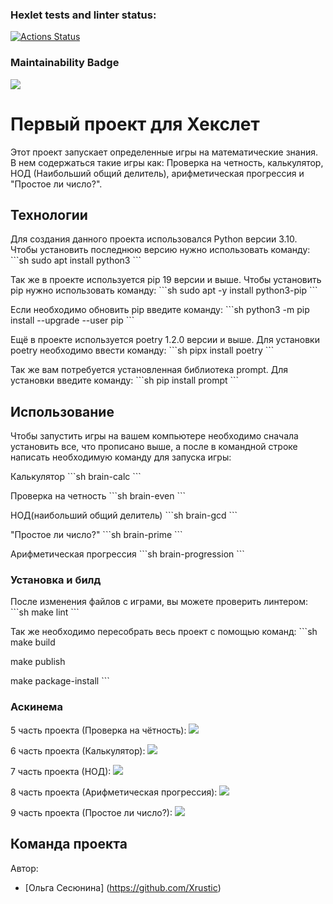 ### Hexlet tests and linter status:
[![Actions Status](https://github.com/Xrustic/python-project-49/actions/workflows/hexlet-check.yml/badge.svg)](https://github.com/Xrustic/python-project-49/actions)

### Maintainability Badge
<a href="https://codeclimate.com/github/Xrustic/python-project-49/maintainability"><img src="https://api.codeclimate.com/v1/badges/368258a69f6567c3d242/maintainability" /></a>

# Первый проект для Хекслет
Этот проект запускает определенные игры на математические знания. В нем содержаться такие игры как: Проверка на четность, калькулятор, НОД (Наибольший общий делитель), арифметическая прогрессия и "Простое ли число?".

## Технологии
Для создания данного проекта использовался Python версии 3.10. Чтобы установить последнюю версию нужно использовать команду:
\```sh
sudo apt install python3
\```

Так же в проекте используется pip 19 версии и выше. Чтобы установить pip нужно использовать команду:
\```sh
sudo apt -y install python3-pip
\```

Если необходимо обновить pip введите команду:
\```sh
python3 -m pip install --upgrade --user pip
\```

Ещё в проекте используется poetry 1.2.0 версии и выше. Для установки poetry необходимо ввести команду:
\```sh
pipx install poetry
\```

Так же вам потребуется установленная библиотека prompt. Для установки введите команду:
\```sh
pip install prompt
\```

## Использование
Чтобы запустить игры на вашем компьютере необходимо сначала установить все, что прописано выше, а после в командной строке написать необходимую команду для запуска игры:

Калькулятор
\```sh
brain-calc
\```

Проверка на четность
\```sh
brain-even
\```

НОД(наибольший общий делитель)
\```sh
brain-gcd
\```

"Простое ли число?"
\```sh
brain-prime
\```

Арифметическая прогрессия
\```sh
brain-progression
\```

### Установка и билд
После изменения файлов с играми, вы можете проверить линтером:
\```sh
make lint
\```

Так же необходимо пересобрать весь проект с помощью команд: 
\```sh
make build

make publish

make package-install
\```

### Аскинема
5 часть проекта (Проверка на чётность): <a href="https://asciinema.org/a/obHxxrgc3T9z7GS8cpLtmQBDN" target="_blank"><img src="https://asciinema.org/a/obHxxrgc3T9z7GS8cpLtmQBDN.svg" /></a>

6 часть проекта (Калькулятор): <a href="https://asciinema.org/a/xBSGXxrO6VyVGaPGLJAY7rjGg" target="_blank"><img src="https://asciinema.org/a/xBSGXxrO6VyVGaPGLJAY7rjGg.svg" /></a>

7 часть проекта (НОД): <a href="https://asciinema.org/a/J73DtlQpf76fRiEUIByLmRE6q" target="_blank"><img src="https://asciinema.org/a/J73DtlQpf76fRiEUIByLmRE6q.svg" /></a>

8 часть проекта (Арифметическая прогрессия): <a href="https://asciinema.org/a/db5smOJSP1JBBVGBvZmBSPZZS" target="_blank"><img src="https://asciinema.org/a/db5smOJSP1JBBVGBvZmBSPZZS.svg" /></a>

9 часть проекта (Простое ли число?): <a href="https://asciinema.org/a/qs1jGWqSPG3Rt9Zz75jub45bR" target="_blank"><img src="https://asciinema.org/a/qs1jGWqSPG3Rt9Zz75jub45bR.svg" /></a>

## Команда проекта
Автор:
- [Ольга Сесюнина] (https://github.com/Xrustic)
